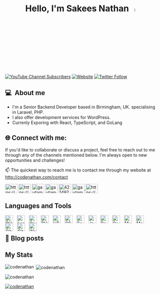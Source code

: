 <h1 align="center">Hello, I'm Sakees Nathan <a href="https://codenathan.com/"><img src="https://media.giphy.com/media/hvRJCLFzcasrR4ia7z/giphy.gif" width="5%"></a> </h1>

[![YouTube Channel Subscribers](https://img.shields.io/youtube/channel/subscribers/UC17J7ib6PHVQmG6TB3eO6qQ?logo=youtube&logoColor=red&style=for-the-badge)][youtube]
[![Website](https://img.shields.io/website?label=codenathan.com&style=for-the-badge&url=https://codenathan.com)][website]
[![Twitter Follow](https://img.shields.io/twitter/follow/_codenathan?color=1DA1F2&logo=twitter&style=for-the-badge)](https://twitter.com/intent/follow?original_referer=https%3A%2F%2Fgithub.com%2Fcodenathan&screen_name=_codenathan)

## 💻 &nbsp;About me

- I'm a Senior Backend Developer based in Birmingham, UK. specialising in Laravel, PHP.
- I also offer development services for WordPress.
- Currenly Exporing with React, TypeScript, and GoLang

## 🌐&nbsp;Connect with me:
If you'd like to collaborate or discuss a project, feel free to reach out to me through any of the channels mentioned below.  I'm always open to new opportunities and challenges!

📫 The quickest way to reach me is to contact me through my website at http://codenathan.com/contact

<p align="left">
<a href="https://codenathan.com" target="blank"><img align="center" src="https://raw.githubusercontent.com/rahuldkjain/github-profile-readme-generator/master/src/images/icons/Social/wordpress.svg" alt="https://codenathan.com" height="30" width="40" /></a>
<a href="https://www.youtube.com/@codenathan" target="blank"><img align="center" src="https://raw.githubusercontent.com/rahuldkjain/github-profile-readme-generator/master/src/images/icons/Social/youtube.svg" alt="https://www.youtube.com/@codenathan" height="30" width="40" /></a>
<a href="https://twitter.com/_codenathan" target="blank"><img align="center" src="https://raw.githubusercontent.com/rahuldkjain/github-profile-readme-generator/master/src/images/icons/Social/twitter.svg" alt="gautamkrishnar" height="30" width="40" /></a>
<a href="https://linkedin.com/in/codenathan" target="blank"><img align="center" src="https://raw.githubusercontent.com/rahuldkjain/github-profile-readme-generator/master/src/images/icons/Social/linked-in-alt.svg" alt="gautamkrishnar" height="30" width="40" /></a>
<a href="https://stackoverflow.com/users/3787810'codenathan" target="blank"><img align="center" src="https://raw.githubusercontent.com/rahuldkjain/github-profile-readme-generator/master/src/images/icons/Social/stack-overflow.svg" alt="4214976" height="30" width="40" /></a>
<a href="https://instagram.com/codenathan" target="blank"><img align="center" src="https://raw.githubusercontent.com/rahuldkjain/github-profile-readme-generator/master/src/images/icons/Social/instagram.svg" alt="gautamkrishnar" height="30" width="40" />
<a href="https://codenathan.com/feed" target="blank"><img align="center" src="https://raw.githubusercontent.com/rahuldkjain/github-profile-readme-generator/master/src/images/icons/Social/rss.svg" alt="https://codenathan.com/feed" height="30" width="40" /></a>
</p>


## Languages and Tools
[<img align="left" alt="PHP" width="26px" src="https://cdn.jsdelivr.net/gh/devicons/devicon/icons/php/php-original.svg" style="padding-right:10px;" />][website]
[<img align="left" alt="Laravel" width="26px" src="https://cdn.jsdelivr.net/gh/devicons/devicon/icons/laravel/laravel-plain.svg" style="padding-right:10px;" />][website]
[<img align="left" alt="GoLang" width="26px" src="https://cdn.jsdelivr.net/gh/devicons/devicon/icons/go/go-original.svg" style="padding-right:10px;" />][website]
[<img align="left" alt="PHP Storm" width="26px" src="https://cdn.jsdelivr.net/gh/devicons/devicon/icons/phpstorm/phpstorm-original.svg" style="padding-right:10px;" />][website]
[<img align="left" alt="HTML5" width="26px" src="https://cdn.jsdelivr.net/gh/devicons/devicon/icons/html5/html5-original.svg" style="padding-right:10px;" />][website]
[<img align="left" alt="CSS3" width="26px" src="https://cdn.jsdelivr.net/gh/devicons/devicon/icons/css3/css3-original.svg" style="padding-right:10px;" />][website]
[<img align="left" alt="Sass" width="26px" src="https://cdn.jsdelivr.net/gh/devicons/devicon/icons/typescript/typescript-original.svg" style="padding-right:10px;" />][website]
[<img align="left" alt="JavaScript" width="26px" src="https://cdn.jsdelivr.net/gh/devicons/devicon/icons/javascript/javascript-original.svg" style="padding-right:10px;" />][website]
[<img align="left" alt="React" width="26px" src="https://cdn.jsdelivr.net/gh/devicons/devicon/icons/react/react-original.svg" style="padding-right:10px;" />][website]
[<img align="left" alt="GraphQL" width="26px" src="https://cdn.jsdelivr.net/gh/devicons/devicon/icons/graphql/graphql-plain.svg" style="padding-right:10px;" />][website]
[<img align="left" alt="MySQL" width="26px" src="https://cdn.jsdelivr.net/gh/devicons/devicon/icons/mysql/mysql-original.svg" style="padding-right:10px;" />][website]
[<img align="left" alt="MongoDB" width="26px" src="https://cdn.jsdelivr.net/gh/devicons/devicon/icons/mongodb/mongodb-original.svg" style="padding-right:10px;" />][website]
[<img align="left" alt="Git" width="26px" src="https://cdn.jsdelivr.net/gh/devicons/devicon/icons/git/git-original.svg" style="padding-right:10px;" />][website]
[<img align="left" alt="GitHub" width="26px" src="https://cdn.jsdelivr.net/gh/devicons/devicon/icons/github/github-original.svg" style="padding-right:10px;" />][github]
[<img align="left" alt="Wordpress" width="26px" src="https://cdn.jsdelivr.net/gh/devicons/devicon/icons/wordpress/wordpress-original.svg" style="padding-right:10px;" />][website]

<br />
<br />


## 📕 Blog posts
<!-- BLOG-POST-LIST:START -->
<!-- BLOG-POST-LIST:END -->


## My Stats

<p><img align="left" src="https://github-readme-stats.vercel.app/api/top-langs?username=codenathan&show_icons=true&locale=en&layout=compact" alt="codenathan" /></p>

<p>&nbsp;<img align="center" src="https://github-readme-stats.vercel.app/api?username=codenathan&show_icons=true&locale=en" alt="codenathan" /></p>
<p align="left"> <img src="https://komarev.com/ghpvc/?username=codenathan&label=Profile%20views&color=0e75b6&style=flat" alt="codenathan" /> </p>


[website]: https://codenathan.com
[course]: http://vsCodeHero.com
[twitter]: https://twitter.com/_codenathan
[youtube]: https://youtube.com/@codenathan
[instagram]: https://instagram.com/codenathan
[linkedin]: https://linkedin.com/in/codenathan
[github]: https://github.com/codenathan
<p align="left"> <a href="https://github.com/ryo-ma/github-profile-trophy"><img src="https://github-profile-trophy.vercel.app/?username=codenathan" alt="codenathan" /></a> </p>

